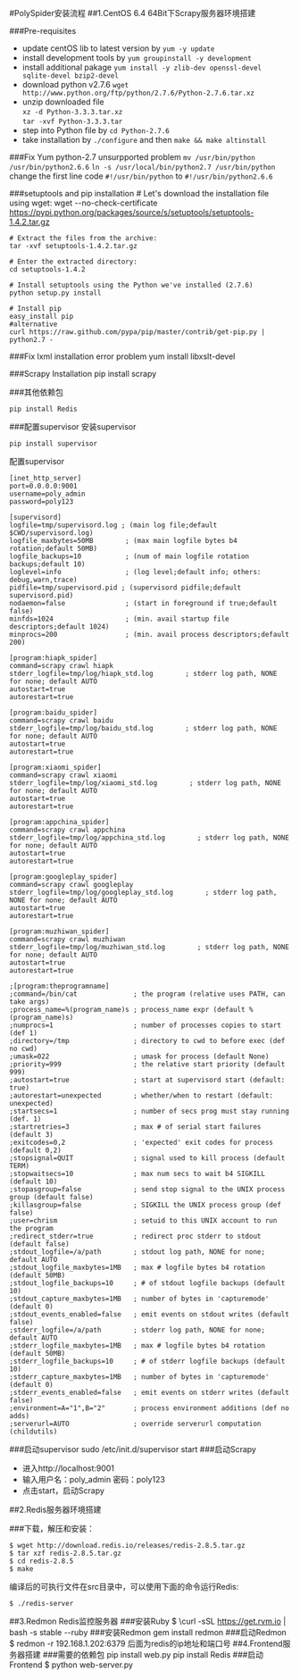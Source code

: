 
#PolySpider安装流程
##1.CentOS 6.4 64Bit下Scrapy服务器环境搭建

###Pre-requisites
*	update centOS lib to latest version by `yum -y update`
*	install development tools by `yum groupinstall -y development`
*	install additional pakage `yum install -y zlib-dev openssl-devel sqlite-devel bzip2-devel`
*	download python v2.7.6 `wget http://www.python.org/ftp/python/2.7.6/Python-2.7.6.tar.xz`
*	unzip downloaded file <br>
	`xz -d Python-3.3.3.tar.xz`<br>	
	`tar -xvf Python-3.3.3.tar`
*	step into Python file by `cd Python-2.7.6`
*	take installation by `./configure` and then `make && make altinstall`

###Fix Yum python-2.7 unsurpported problem
`mv /usr/bin/python /usr/bin/python2.6.6`
`ln -s /usr/local/bin/python2.7 /usr/bin/python`<br>
change the first line code `#!/usr/bin/python` to `#!/usr/bin/python2.6.6`

###setuptools and pip installation
	# Let's download the installation file using wget:
	wget --no-check-certificate https://pypi.python.org/packages/source/s/setuptools/setuptools-1.4.2.tar.gz
	
	# Extract the files from the archive:
	tar -xvf setuptools-1.4.2.tar.gz
	
	# Enter the extracted directory:
	cd setuptools-1.4.2
	
	# Install setuptools using the Python we've installed (2.7.6)
	python setup.py install
	
	# Install pip
	easy_install pip
	#alternative
	curl https://raw.github.com/pypa/pip/master/contrib/get-pip.py | python2.7 -

###Fix lxml installation error problem
	yum install libxslt-devel

###Scrapy Installation
	pip install scrapy

###其他依赖包

	pip install Redis
###配置supervisor
安装supervisor

	pip install supervisor
配置supervisor


	[inet_http_server]  
	port=0.0.0.0:9001
	username=poly_admin
	password=poly123
	
	[supervisord]
	logfile=tmp/supervisord.log ; (main log file;default $CWD/supervisord.log)
	logfile_maxbytes=50MB        ; (max main logfile bytes b4 rotation;default 50MB)
	logfile_backups=10           ; (num of main logfile rotation backups;default 10)
	loglevel=info                ; (log level;default info; others: debug,warn,trace)
	pidfile=tmp/supervisord.pid ; (supervisord pidfile;default supervisord.pid)
	nodaemon=false               ; (start in foreground if true;default false)
	minfds=1024                  ; (min. avail startup file descriptors;default 1024)
	minprocs=200                 ; (min. avail process descriptors;default 200)
	
	[program:hiapk_spider]
	command=scrapy crawl hiapk
	stderr_logfile=tmp/log/hiapk_std.log        ; stderr log path, NONE for none; default AUTO
	autostart=true
	autorestart=true
	
	[program:baidu_spider]
	command=scrapy crawl baidu
	stderr_logfile=tmp/log/baidu_std.log        ; stderr log path, NONE for none; default AUTO
	autostart=true
	autorestart=true
	
	[program:xiaomi_spider]
	command=scrapy crawl xiaomi
	stderr_logfile=tmp/log/xiaomi_std.log        ; stderr log path, NONE for none; default AUTO
	autostart=true
	autorestart=true
	
	[program:appchina_spider]
	command=scrapy crawl appchina
	stderr_logfile=tmp/log/appchina_std.log        ; stderr log path, NONE for none; default AUTO
	autostart=true
	autorestart=true
	
	[program:googleplay_spider]
	command=scrapy crawl googleplay
	stderr_logfile=tmp/log/googleplay_std.log        ; stderr log path, NONE for none; default AUTO
	autostart=true
	autorestart=true
	
	[program:muzhiwan_spider]
	command=scrapy crawl muzhiwan
	stderr_logfile=tmp/log/muzhiwan_std.log        ; stderr log path, NONE for none; default AUTO
	autostart=true
	autorestart=true
	
	;[program:theprogramname]
	;command=/bin/cat              ; the program (relative uses PATH, can take args)
	;process_name=%(program_name)s ; process_name expr (default %(program_name)s)
	;numprocs=1                    ; number of processes copies to start (def 1)
	;directory=/tmp                ; directory to cwd to before exec (def no cwd)
	;umask=022                     ; umask for process (default None)
	;priority=999                  ; the relative start priority (default 999)
	;autostart=true                ; start at supervisord start (default: true)
	;autorestart=unexpected        ; whether/when to restart (default: unexpected)
	;startsecs=1                   ; number of secs prog must stay running (def. 1)
	;startretries=3                ; max # of serial start failures (default 3)
	;exitcodes=0,2                 ; 'expected' exit codes for process (default 0,2)
	;stopsignal=QUIT               ; signal used to kill process (default TERM)
	;stopwaitsecs=10               ; max num secs to wait b4 SIGKILL (default 10)
	;stopasgroup=false             ; send stop signal to the UNIX process group (default false)
	;killasgroup=false             ; SIGKILL the UNIX process group (def false)
	;user=chrism                   ; setuid to this UNIX account to run the program
	;redirect_stderr=true          ; redirect proc stderr to stdout (default false)
	;stdout_logfile=/a/path        ; stdout log path, NONE for none; default AUTO
	;stdout_logfile_maxbytes=1MB   ; max # logfile bytes b4 rotation (default 50MB)
	;stdout_logfile_backups=10     ; # of stdout logfile backups (default 10)
	;stdout_capture_maxbytes=1MB   ; number of bytes in 'capturemode' (default 0)
	;stdout_events_enabled=false   ; emit events on stdout writes (default false)
	;stderr_logfile=/a/path        ; stderr log path, NONE for none; default AUTO
	;stderr_logfile_maxbytes=1MB   ; max # logfile bytes b4 rotation (default 50MB)
	;stderr_logfile_backups=10     ; # of stderr logfile backups (default 10)
	;stderr_capture_maxbytes=1MB   ; number of bytes in 'capturemode' (default 0)
	;stderr_events_enabled=false   ; emit events on stderr writes (default false)
	;environment=A="1",B="2"       ; process environment additions (def no adds)
	;serverurl=AUTO                ; override serverurl computation (childutils)

###启动supervisor
	sudo /etc/init.d/supervisor start
###启动Scrapy
*	进入http://localhost:9001
*	输入用户名：poly_admin 密码：poly123
*	点击start，启动Scrapy

##2.Redis服务器环境搭建

###下载，解压和安装：

	$ wget http://download.redis.io/releases/redis-2.8.5.tar.gz
	$ tar xzf redis-2.8.5.tar.gz
	$ cd redis-2.8.5
	$ make

编译后的可执行文件在src目录中，可以使用下面的命令运行Redis:

	$ ./redis-server
##3.Redmon Redis监控服务器
###安装Ruby
	$ \curl -sSL https://get.rvm.io | bash -s stable --ruby
###安装Redmon
	gem install redmon
###启动Redmon
	$ redmon -r 192.168.1.202:6379  后面为redis的ip地址和端口号
##4.Frontend服务器搭建
###需要的依赖包
	pip install web.py
	pip install Redis
###启动Frontend
	$ python web-server.py
